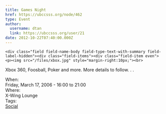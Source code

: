 ```yaml
---
title: Games Night 
href: https://ubccsss.org/node/462
type: Event
author:
  username: dtan
  link: https://ubccsss.org/user/21
date: 2012-10-22T07:40:00.000Z
---
```



    <div class="field field-name-body field-type-text-with-summary field-label-hidden"><div class="field-items"><div class="field-item even"><p><img src="/files/xbox.jpg" style="margin-right:10px;"><br>
Xbox 360, Foosball, Poker and more.  More details to follow. . .</p>
</div></div></div><div class="field field-name-field-dates field-type-datetime field-label-above"><div class="field-label">When:&#xA0;</div><div class="field-items"><div class="field-item even"><span class="date-display-single">Friday, March 17, 2006 - <span class="date-display-range"><span class="date-display-start">16:00</span> to <span class="date-display-end">21:00</span></span></span></div></div></div><div class="field field-name-field-location field-type-text field-label-above"><div class="field-label">Where:&#xA0;</div><div class="field-items"><div class="field-item even">X-Wing Lounge</div></div></div>    <footer>
    <div class="field field-name-field-tags field-type-taxonomy-term-reference field-label-above"><div class="field-label">Tags:&#xA0;</div><div class="field-items"><div class="field-item even"><a href="/social">Social</a></div></div></div>      </footer>
    